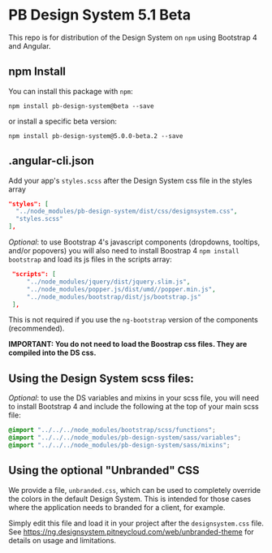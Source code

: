 # PB Design System 5.1 Beta

This repo is for distribution of the Design System on `npm` using Bootstrap 4 and Angular.

## npm Install

You can install this package with `npm`:

```shell
npm install pb-design-system@beta --save
```

or install a specific beta version:

```shell
npm install pb-design-system@5.0.0-beta.2 --save
```

## .angular-cli.json

Add your app's `styles.scss` after the Design System css file in the styles array

```json
"styles": [
  "../node_modules/pb-design-system/dist/css/designsystem.css",
  "styles.scss"
],
```

_Optional_: to use Bootstrap 4's javascript components (dropdowns, tooltips, and/or popovers) you will also need to install Boostrap 4 `npm install bootstrap` and load its js files in the scripts array:

```json
 "scripts": [
     "../node_modules/jquery/dist/jquery.slim.js",
     "../node_modules/popper.js/dist/umd//popper.min.js",
     "../node_modules/bootstrap/dist/js/bootstrap.js"
 ],
```

This is not required if you use the `ng-bootstrap` version of the components (recommended).

**IMPORTANT: You do not need to load the Boostrap css files. They are compiled into the DS css.**

## Using the Design System scss files:

_Optional_: to use the DS variables and mixins in your scss file, you will need to install Bootstrap 4 and include the following at the top of your main scss file:

```scss
@import "../../../node_modules/bootstrap/scss/functions";
@import "../../../node_modules/pb-design-system/sass/variables";
@import "../../../node_modules/pb-design-system/sass/mixins";
```

## Using the optional "Unbranded" CSS

We provide a file, `unbranded.css`, which can be used to completely override the colors in the default Design System. This is intended for those cases where the application needs to branded for a client, for example.

Simply edit this file and load it in your project after the `designsystem.css` file. See https://ng.designsystem.pitneycloud.com/web/unbranded-theme for details on usage and limitations.

